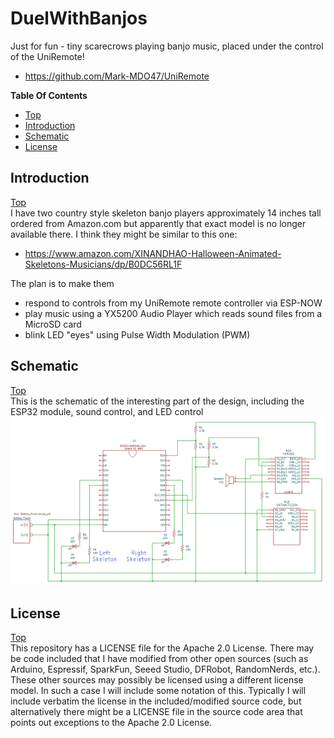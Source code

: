 # DuelWithBanjos
Just for fun - tiny scarecrows playing banjo music, placed under the control of the UniRemote!
- https://github.com/Mark-MDO47/UniRemote

**Table Of Contents**
* [Top](#duelwithbanjos "Top")
* [Introduction](#introduction "Introduction")
* [Schematic](#schematic "Schematic")
* [License](#license "License")

## Introduction
[Top](#duelwithbanjos "Top")<br>
I have two country style skeleton banjo players approximately 14 inches tall ordered from Amazon.com but apparently that exact model is no longer available there.
I think they might be similar to this one:
- https://www.amazon.com/XINANDHAO-Halloween-Animated-Skeletons-Musicians/dp/B0DC56RL1F

The plan is to make them
- respond to controls from my UniRemote remote controller via ESP-NOW
- play music using a YX5200 Audio Player which reads sound files from a MicroSD card
- blink LED "eyes" using Pulse Width Modulation (PWM)

## Schematic
[Top](#duelwithbanjos "Top")<br>
This is the schematic of the interesting part of the design, including the ESP32 module, sound control, and LED control
<img src="https://github.com/Mark-MDO47/DuelWithBanjos/blob/master/resources/KiCad/Duel_schematic_01.png" width="800" alt="Schematic of ESP32 module, sound control, and LED control">

## License
[Top](#duelwithbanjos "Top")<br>
This repository has a LICENSE file for the Apache 2.0 License. There may be code included that I have modified from other open sources (such as Arduino, Espressif, SparkFun, Seeed Studio, DFRobot, RandomNerds, etc.). These other sources may possibly be licensed using a different license model. In such a case I will include some notation of this. Typically I will include verbatim the license in the included/modified source code, but alternatively there might be a LICENSE file in the source code area that points out exceptions to the Apache 2.0 License.
